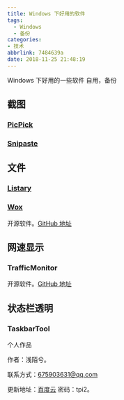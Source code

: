 ```yaml
---
title: Windows 下好用的软件
tags:
  - Windows
  - 备份
categories:
- 技术
abbrlink: 7484639a
date: 2018-11-25 21:48:19
---
```

Windows 下好用的一些软件
自用，备份

<!--more-->
## 截图
### [PicPick](https://picpick.app/zh/)
### [Snipaste](https://zh.snipaste.com/)

## 文件
### [Listary](https://www.listary.com/)
### [Wox](http://www.wox.one/)
开源软件。[GitHub 地址](https://github.com/Wox-launcher/Wox)

## 网速显示
### TrafficMonitor
开源软件。[GitHub 地址](https://github.com/zhongyang219/TrafficMonitor)

## 状态栏透明
### TaskbarTool
个人作品

作者：浅陌兮。

联系方式：<675903631@qq.com>

更新地址：[百度云](https://yun.baidu.com/s/1dFNAfpZ) 密码：tpi2。